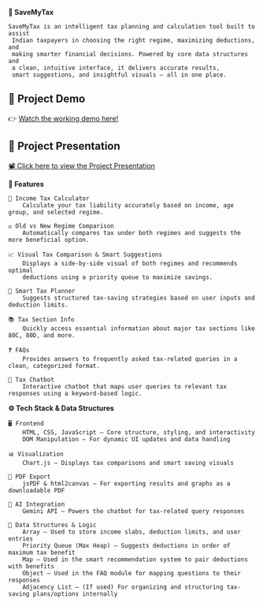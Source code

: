 **💼 SaveMyTax**

    SaveMyTax is an intelligent tax planning and calculation tool built to assist
     Indian taxpayers in choosing the right regime, maximizing deductions, and 
     making smarter financial decisions. Powered by core data structures and 
     a clean, intuitive interface, it delivers accurate results, 
     smart suggestions, and insightful visuals — all in one place.
## 🚀 Project Demo

👉 [Watch the working demo here!](https://drive.google.com/file/d/1zkg9Hk4BulfqtZ_um8c7RM4Wb9aqGfyC/view)

## 🎯 Project Presentation

[📽️ Click here to view the Project Presentation](https://drive.google.com/file/d/1TSBt3HzuoSePuEVEURq6G6jmkWGvQHF8/view?usp=sharing)

**🔧 Features**

    🔢 Income Tax Calculator
        Calculate your tax liability accurately based on income, age group, and selected regime.

    ⚖️ Old vs New Regime Comparison
        Automatically compares tax under both regimes and suggests the more beneficial option.

    📈 Visual Tax Comparison & Smart Suggestions
        Displays a side-by-side visual of both regimes and recommends optimal 
        deductions using a priority queue to maximize savings.

    🧠 Smart Tax Planner
        Suggests structured tax-saving strategies based on user inputs and deduction limits.

    📚 Tax Section Info
        Quickly access essential information about major tax sections like 80C, 80D, and more.

    ❓ FAQs
        Provides answers to frequently asked tax-related queries in a clean, categorized format.

    🤖 Tax Chatbot
        Interactive chatbot that maps user queries to relevant tax responses using a keyword-based logic.


**⚙️ Tech Stack & Data Structures**

    🖥️ Frontend
        HTML, CSS, JavaScript — Core structure, styling, and interactivity
        DOM Manipulation — For dynamic UI updates and data handling

    📊 Visualization
        Chart.js — Displays tax comparisons and smart saving visuals

    🧾 PDF Export
        jsPDF & html2canvas — For exporting results and graphs as a downloadable PDF

    🤖 AI Integration
        Gemini API — Powers the chatbot for tax-related query responses

    🧠 Data Structures & Logic
        Array — Used to store income slabs, deduction limits, and user entries
        Priority Queue (Max Heap) — Suggests deductions in order of maximum tax benefit
        Map — Used in the smart recommendation system to pair deductions with benefits
        Object — Used in the FAQ module for mapping questions to their responses
        Adjacency List — (If used) For organizing and structuring tax-saving plans/options internally
